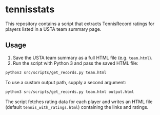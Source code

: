 # tennisstats

This repository contains a script that extracts TennisRecord ratings for players listed in a USTA team summary page.

## Usage

1. Save the USTA team summary as a full HTML file (e.g. `team.html`).
2. Run the script with Python 3 and pass the saved HTML file:

```bash
python3 src/scripts/get_records.py team.html
```

To use a custom output path, supply a second argument:

```bash
python3 src/scripts/get_records.py team.html output.html
```

The script fetches rating data for each player and writes an HTML file (default `tennis_with_ratings.html`) containing the links and ratings.
